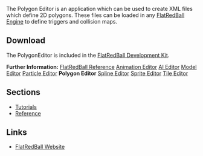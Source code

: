 The Polygon Editor is an application which can be used to create XML files which define 2D polygons. These files can be loaded in any [FlatRedBall Engine](/frb.md) to define triggers and collision maps.

## Download

The PolygonEditor is included in the [FlatRedBall Development Kit](/frb/docs/index.php?title=Download_the_FRB_Engine_and_Components#FlatRedBall_Development_Kit_Downloads.md "Download the FRB Engine and Components").

**Further Information:** [FlatRedBall Reference](/frb/docs/index.php?title=Category:Reference.md "Category:Reference") [Animation Editor](/frb/docs/index.php?title=AnimationEditor:Main_Page.md "AnimationEditor:Main Page") [AI Editor](/frb/docs/index.php?title=ArtificialIntelligenceEditor:Main_Page.md "ArtificialIntelligenceEditor:Main Page") [Model Editor](/frb/docs/index.php?title=ModelEditor:Main_Page.md "ModelEditor:Main Page") [Particle Editor](/frb/docs/index.php?title=ParticleEditor:Main_Page.md "ParticleEditor:Main Page") **Polygon Editor** [Spline Editor](/frb/docs/index.php?title=SplineEditor:Main_Page.md "SplineEditor:Main Page") [Sprite Editor](/frb/docs/index.php?title=SpriteEditor:Main_Page.md "SpriteEditor:Main Page") [Tile Editor](/frb/docs/index.php?title=TileEditor:Main_Page.md "TileEditor:Main Page")

## Sections

-   [Tutorials](/frb/docs/index.php?title=PolygonEditor:Tutorials.md "PolygonEditor:Tutorials")
-   [Reference](/frb/docs/index.php?title=PolygonEditor:Reference.md "PolygonEditor:Reference")

## Links

-   [FlatRedBall Website](.md)
